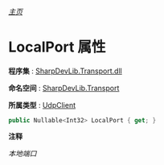###### [主页](./Index.md "主页")

# LocalPort 属性

**程序集** : [SharpDevLib.Transport.dll](./SharpDevLib.Transport.assembly.md "SharpDevLib.Transport.dll")

**命名空间** : [SharpDevLib.Transport](./SharpDevLib.Transport.namespace.md "SharpDevLib.Transport")

**所属类型** : [UdpClient](./SharpDevLib.Transport.UdpClient.md "UdpClient")

``` csharp
public Nullable<Int32> LocalPort { get; }
```

**注释**

*本地端口*



